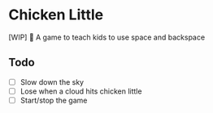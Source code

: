 # Chicken Little

[WIP] 🐣 A game to teach kids to use space and backspace

## Todo

- [ ] Slow down the sky
- [ ] Lose when a cloud hits chicken little
- [ ] Start/stop the game